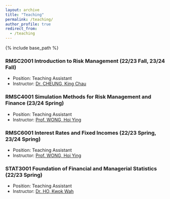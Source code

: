 ```yaml
---
layout: archive
title: "Teaching"
permalink: /teaching/
author_profile: true
redirect_from:
  - /teaching
---
```


{% include base_path %}

### RMSC2001  Introduction to Risk Management (22/23 Fall, 23/24 Fall)
* Position:  Teaching Assistant
* Instructor: [Dr. CHEUNG, King Chau](https://www.sta.cuhk.edu.hk/peoples/simonkc/)


### RMSC4001  Simulation Methods for Risk Management and Finance (23/24 Spring)
* Position:  Teaching Assistant
* Instructor: [Prof. WONG, Hoi Ying](https://www.sta.cuhk.edu.hk/peoples/hywong/)


### RMSC6001  Interest Rates and Fixed Incomes (22/23 Spring, 23/24 Spring)
* Position:  Teaching Assistant
* Instructor: [Prof. WONG, Hoi Ying](https://www.sta.cuhk.edu.hk/peoples/hywong/)


### STAT3001  Foundation of Financial and Managerial Statistics (22/23 Spring)
* Position:  Teaching Assistant
* Instructor: [Dr. HO, Kwok Wah](https://www.sta.cuhk.edu.hk/peoples/kwho/)
